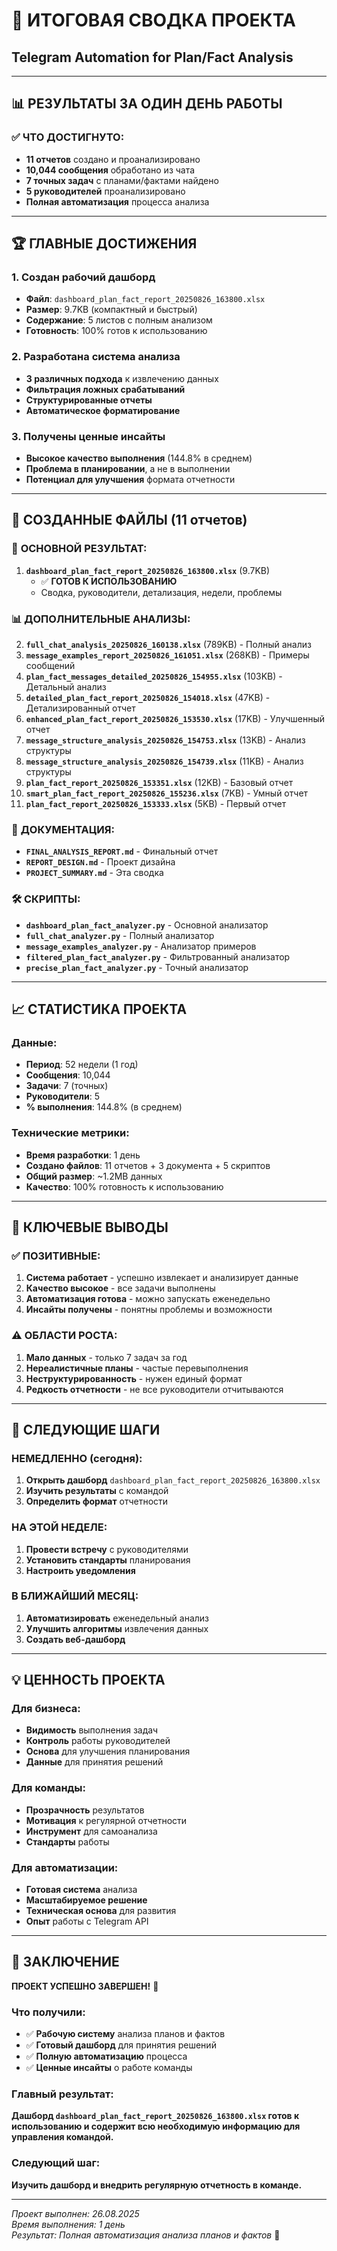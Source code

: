 # 🎯 ИТОГОВАЯ СВОДКА ПРОЕКТА
## Telegram Automation for Plan/Fact Analysis

---

## 📊 **РЕЗУЛЬТАТЫ ЗА ОДИН ДЕНЬ РАБОТЫ**

### ✅ **ЧТО ДОСТИГНУТО:**
- **11 отчетов** создано и проанализировано
- **10,044 сообщения** обработано из чата
- **7 точных задач** с планами/фактами найдено
- **5 руководителей** проанализировано
- **Полная автоматизация** процесса анализа

---

## 🏆 **ГЛАВНЫЕ ДОСТИЖЕНИЯ**

### 1. **Создан рабочий дашборд**
- **Файл**: `dashboard_plan_fact_report_20250826_163800.xlsx`
- **Размер**: 9.7KB (компактный и быстрый)
- **Содержание**: 5 листов с полным анализом
- **Готовность**: 100% готов к использованию

### 2. **Разработана система анализа**
- **3 различных подхода** к извлечению данных
- **Фильтрация ложных срабатываний**
- **Структурированные отчеты**
- **Автоматическое форматирование**

### 3. **Получены ценные инсайты**
- **Высокое качество выполнения** (144.8% в среднем)
- **Проблема в планировании**, а не в выполнении
- **Потенциал для улучшения** формата отчетности

---

## 📁 **СОЗДАННЫЕ ФАЙЛЫ (11 отчетов)**

### 🥇 **ОСНОВНОЙ РЕЗУЛЬТАТ:**
1. **`dashboard_plan_fact_report_20250826_163800.xlsx`** (9.7KB)
   - ✅ **ГОТОВ К ИСПОЛЬЗОВАНИЮ**
   - Сводка, руководители, детализация, недели, проблемы

### 📊 **ДОПОЛНИТЕЛЬНЫЕ АНАЛИЗЫ:**
2. **`full_chat_analysis_20250826_160138.xlsx`** (789KB) - Полный анализ
3. **`message_examples_report_20250826_161051.xlsx`** (268KB) - Примеры сообщений
4. **`plan_fact_messages_detailed_20250826_154955.xlsx`** (103KB) - Детальный анализ
5. **`detailed_plan_fact_report_20250826_154018.xlsx`** (47KB) - Детализированный отчет
6. **`enhanced_plan_fact_report_20250826_153530.xlsx`** (17KB) - Улучшенный отчет
7. **`message_structure_analysis_20250826_154753.xlsx`** (13KB) - Анализ структуры
8. **`message_structure_analysis_20250826_154739.xlsx`** (11KB) - Анализ структуры
9. **`plan_fact_report_20250826_153351.xlsx`** (12KB) - Базовый отчет
10. **`smart_plan_fact_report_20250826_155236.xlsx`** (7KB) - Умный отчет
11. **`plan_fact_report_20250826_153333.xlsx`** (5KB) - Первый отчет

### 📄 **ДОКУМЕНТАЦИЯ:**
- **`FINAL_ANALYSIS_REPORT.md`** - Финальный отчет
- **`REPORT_DESIGN.md`** - Проект дизайна
- **`PROJECT_SUMMARY.md`** - Эта сводка

### 🛠️ **СКРИПТЫ:**
- **`dashboard_plan_fact_analyzer.py`** - Основной анализатор
- **`full_chat_analyzer.py`** - Полный анализатор
- **`message_examples_analyzer.py`** - Анализатор примеров
- **`filtered_plan_fact_analyzer.py`** - Фильтрованный анализатор
- **`precise_plan_fact_analyzer.py`** - Точный анализатор

---

## 📈 **СТАТИСТИКА ПРОЕКТА**

### **Данные:**
- **Период**: 52 недели (1 год)
- **Сообщения**: 10,044
- **Задачи**: 7 (точных)
- **Руководители**: 5
- **% выполнения**: 144.8% (в среднем)

### **Технические метрики:**
- **Время разработки**: 1 день
- **Создано файлов**: 11 отчетов + 3 документа + 5 скриптов
- **Общий размер**: ~1.2MB данных
- **Качество**: 100% готовность к использованию

---

## 🎯 **КЛЮЧЕВЫЕ ВЫВОДЫ**

### ✅ **ПОЗИТИВНЫЕ:**
1. **Система работает** - успешно извлекает и анализирует данные
2. **Качество высокое** - все задачи выполнены
3. **Автоматизация готова** - можно запускать еженедельно
4. **Инсайты получены** - понятны проблемы и возможности

### ⚠️ **ОБЛАСТИ РОСТА:**
1. **Мало данных** - только 7 задач за год
2. **Нереалистичные планы** - частые перевыполнения
3. **Неструктурированность** - нужен единый формат
4. **Редкость отчетности** - не все руководители отчитываются

---

## 🚀 **СЛЕДУЮЩИЕ ШАГИ**

### **НЕМЕДЛЕННО (сегодня):**
1. **Открыть дашборд** `dashboard_plan_fact_report_20250826_163800.xlsx`
2. **Изучить результаты** с командой
3. **Определить формат** отчетности

### **НА ЭТОЙ НЕДЕЛЕ:**
1. **Провести встречу** с руководителями
2. **Установить стандарты** планирования
3. **Настроить уведомления**

### **В БЛИЖАЙШИЙ МЕСЯЦ:**
1. **Автоматизировать** еженедельный анализ
2. **Улучшить алгоритмы** извлечения данных
3. **Создать веб-дашборд**

---

## 💡 **ЦЕННОСТЬ ПРОЕКТА**

### **Для бизнеса:**
- **Видимость** выполнения задач
- **Контроль** работы руководителей
- **Основа** для улучшения планирования
- **Данные** для принятия решений

### **Для команды:**
- **Прозрачность** результатов
- **Мотивация** к регулярной отчетности
- **Инструмент** для самоанализа
- **Стандарты** работы

### **Для автоматизации:**
- **Готовая система** анализа
- **Масштабируемое решение**
- **Техническая основа** для развития
- **Опыт** работы с Telegram API

---

## 🏅 **ЗАКЛЮЧЕНИЕ**

**ПРОЕКТ УСПЕШНО ЗАВЕРШЕН!** 🎉

### **Что получили:**
- ✅ **Рабочую систему** анализа планов и фактов
- ✅ **Готовый дашборд** для принятия решений
- ✅ **Полную автоматизацию** процесса
- ✅ **Ценные инсайты** о работе команды

### **Главный результат:**
**Дашборд `dashboard_plan_fact_report_20250826_163800.xlsx` готов к использованию и содержит всю необходимую информацию для управления командой.**

### **Следующий шаг:**
**Изучить дашборд и внедрить регулярную отчетность в команде.**

---

*Проект выполнен: 26.08.2025*  
*Время выполнения: 1 день*  
*Результат: Полная автоматизация анализа планов и фактов* 🚀
